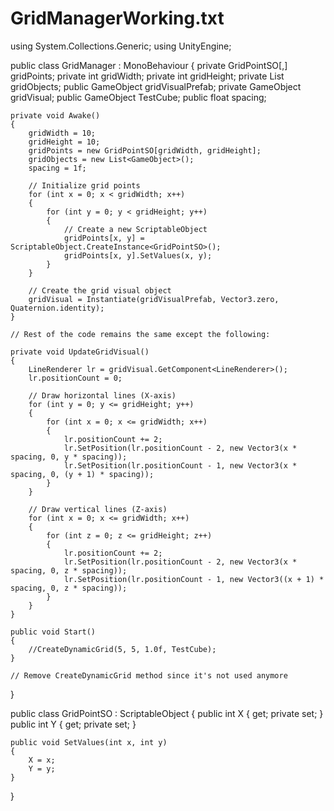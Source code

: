 
# GridManagerWorking.txt
using System.Collections.Generic;
using UnityEngine;

public class GridManager : MonoBehaviour
{
	private GridPointSO[,] gridPoints;
	private int gridWidth;
	private int gridHeight;
	private List<GameObject> gridObjects;
	public GameObject gridVisualPrefab;
	private GameObject gridVisual;
	public GameObject TestCube;
	public float spacing;

	private void Awake()
	{
		gridWidth = 10;
		gridHeight = 10;
		gridPoints = new GridPointSO[gridWidth, gridHeight];
		gridObjects = new List<GameObject>();
		spacing = 1f;

		// Initialize grid points
		for (int x = 0; x < gridWidth; x++)
		{
			for (int y = 0; y < gridHeight; y++)
			{
				// Create a new ScriptableObject
				gridPoints[x, y] = ScriptableObject.CreateInstance<GridPointSO>();
				gridPoints[x, y].SetValues(x, y);
			}
		}

		// Create the grid visual object
		gridVisual = Instantiate(gridVisualPrefab, Vector3.zero, Quaternion.identity);
	}

	// Rest of the code remains the same except the following:

	private void UpdateGridVisual()
	{
		LineRenderer lr = gridVisual.GetComponent<LineRenderer>();
		lr.positionCount = 0;

		// Draw horizontal lines (X-axis)
		for (int y = 0; y <= gridHeight; y++)
		{
			for (int x = 0; x <= gridWidth; x++)
			{
				lr.positionCount += 2;
				lr.SetPosition(lr.positionCount - 2, new Vector3(x * spacing, 0, y * spacing));
				lr.SetPosition(lr.positionCount - 1, new Vector3(x * spacing, 0, (y + 1) * spacing));
			}
		}

		// Draw vertical lines (Z-axis)
		for (int x = 0; x <= gridWidth; x++)
		{
			for (int z = 0; z <= gridHeight; z++)
			{
				lr.positionCount += 2;
				lr.SetPosition(lr.positionCount - 2, new Vector3(x * spacing, 0, z * spacing));
				lr.SetPosition(lr.positionCount - 1, new Vector3((x + 1) * spacing, 0, z * spacing));
			}
		}
	}

	public void Start()
	{
		//CreateDynamicGrid(5, 5, 1.0f, TestCube);
	}

	// Remove CreateDynamicGrid method since it's not used anymore
}

public class GridPointSO : ScriptableObject
{
	public int X { get; private set; }
	public int Y { get; private set; }

	public void SetValues(int x, int y)
	{
		X = x;
		Y = y;
	}
}
